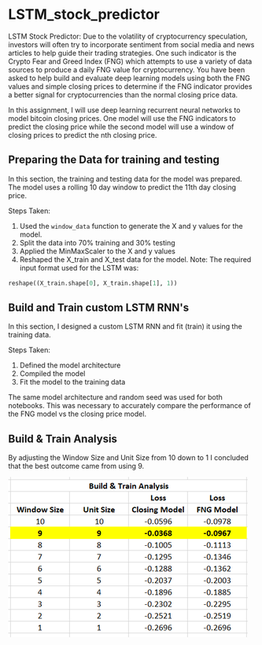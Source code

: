 # LSTM_stock_predictor
LSTM Stock Predictor: Due to the volatility of cryptocurrency speculation, investors will often try to incorporate sentiment from social media and news articles to help guide their trading strategies. One such indicator is the Crypto Fear and Greed Index (FNG) which attempts to use a variety of data sources to produce a daily FNG value for cryptocurrency. You have been asked to help build and evaluate deep learning models using both the FNG values and simple closing prices to determine if the FNG indicator provides a better signal for cryptocurrencies than the normal closing price data. 

In this assignment, I will use deep learning recurrent neural networks to model bitcoin closing prices. One model will use the FNG indicators to predict the closing price while the second model will use a window of closing prices to predict the nth closing price.


## Preparing the Data for training and testing

In this section, the training and testing data for the model was prepared. The model uses a rolling 10 day window to predict the 11th day closing price.

Steps Taken:
1. Used the `window_data` function to generate the X and y values for the model.
2. Split the data into 70% training and 30% testing
3. Applied the MinMaxScaler to the X and y values
4. Reshaped the X_train and X_test data for the model. Note: The required input format used for the LSTM was:

```python
reshape((X_train.shape[0], X_train.shape[1], 1))
```

## Build and Train custom LSTM RNN's

In this section, I designed a custom LSTM RNN and fit (train) it using the training data.

Steps Taken:
1. Defined the model architecture
2. Compiled the model
3. Fit the model to the training data


The same model architecture and random seed was used for both notebooks. This was necessary to accurately compare the performance of the FNG model vs the closing price model. 

## Build & Train Analysis
By adjusting the Window Size and Unit Size from 10 down to 1 I concluded that the best outcome came from using 9.

![build_train_analysis.png](images/build_train_analysis.png)

